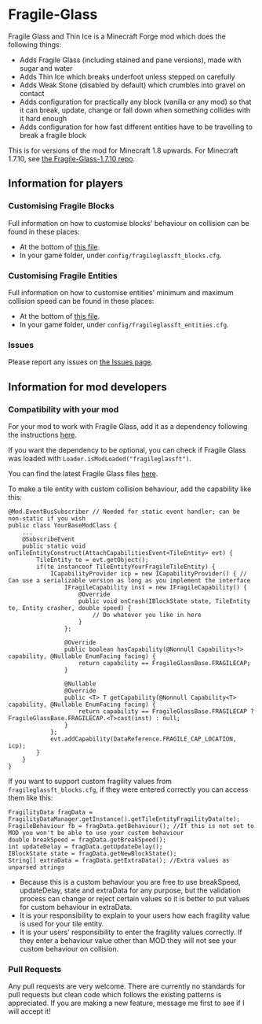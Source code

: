 # Fragile-Glass
Fragile Glass and Thin Ice is a Minecraft Forge mod which does the following things:
* Adds Fragile Glass (including stained and pane versions), made with sugar and water
* Adds Thin Ice which breaks underfoot unless stepped on carefully
* Adds Weak Stone (disabled by default) which crumbles into gravel on contact
* Adds configuration for practically any block (vanilla or any mod) so that it can break, update, change or fall down when something collides with it hard enough
* Adds configuration for how fast different entities have to be travelling to break a fragile block

This is for versions of the mod for Minecraft 1.8 upwards.
For Minecraft 1.7.10, see [the Fragile-Glass-1.7.10 repo](https://github.com/fredtargaryen/Fragile-Glass-1.7.10).

## Information for players
### Customising Fragile Blocks
Full information on how to customise blocks' behaviour on collision can be found in these places:
* At the bottom of [this file](https://github.com/fredtargaryen/Fragile-Glass/blob/master/src/main/java/com/fredtargaryen/fragileglass/world/FragilityDataManager.java).
* In your game folder, under `config/fragileglassft_blocks.cfg`.
### Customising Fragile Entities
Full information on how to customise entities' minimum and maximum collision speed can be found in these places:
* At the bottom of [this file](https://github.com/fredtargaryen/Fragile-Glass/blob/blocklist/src/main/java/com/fredtargaryen/fragileglass/world/BreakerDataManager.java).
* In your game folder, under `config/fragileglassft_entities.cfg`.
### Issues
Please report any issues on [the Issues page](https://github.com/fredtargaryen/Fragile-Glass/issues).

## Information for mod developers
### Compatibility with your mod
For your mod to work with Fragile Glass, add it as a dependency following the instructions [here](https://github.com/MinecraftForge/ForgeGradle/wiki/Dependencies). 

If you want the dependency to be optional, you can check if Fragile Glass was loaded with `Loader.isModLoaded("fragileglassft")`.

You can find the latest Fragile Glass files [here](https://minecraft.curseforge.com/projects/fragile-glass-and-thin-ice/files).

To make a tile entity with custom collision behaviour, add the capability like this:
```
@Mod.EventBusSubscriber // Needed for static event handler; can be non-static if you wish
public class YourBaseModClass {
    ...
    @SubscribeEvent
    public static void onTileEntityConstruct(AttachCapabilitiesEvent<TileEntity> evt) {
        TileEntity te = evt.getObject();
        if(te instanceof TileEntityYourFragileTileEntity) {
            ICapabilityProvider icp = new ICapabilityProvider() { // Can use a serializable version as long as you implement the interface
                IFragileCapability inst = new IFragileCapability() {
                    @Override
                    public void onCrash(IBlockState state, TileEntity te, Entity crasher, double speed) {
                        // Do whatever you like in here
                    }
                };
                
                @Override
                public boolean hasCapability(@Nonnull Capability<?> capability, @Nullable EnumFacing facing) {
                    return capability == FragileGlassBase.FRAGILECAP;
                }

                @Nullable
                @Override
                public <T> T getCapability(@Nonnull Capability<T> capability, @Nullable EnumFacing facing) {
                    return capability == FragileGlassBase.FRAGILECAP ? FragileGlassBase.FRAGILECAP.<T>cast(inst) : null;
                }
            };
            evt.addCapability(DataReference.FRAGILE_CAP_LOCATION, icp);
        }
    }
}
```
If you want to support custom fragility values from `fragileglassft_blocks.cfg`, if they were entered correctly you can access them like this:
```
FragilityData fragData = FragilityDataManager.getInstance().getTileEntityFragilityData(te);
FragileBehaviour fb = fragData.getBehaviour(); //If this is not set to MOD you won't be able to use your custom behaviour
double breakSpeed = fragData.getBreakSpeed();
int updateDelay = fragData.getUpdateDelay();
IBlockState state = fragData.getNewBlockState();
String[] extraData = fragData.getExtraData(); //Extra values as unparsed strings
```
* Because this is a custom behaviour you are free to use breakSpeed, updateDelay, state and extraData for any purpose,
but the validation process can change or reject certain values so it is better to put values for custom behaviour in extraData.
* It is your responsibility to explain to your users how each fragility value is used for your tile entity.
* It is your users' responsibility to enter the fragility values correctly. If they enter a behaviour value other than MOD they will not see your custom behaviour on collision.
### Pull Requests
Any pull requests are very welcome. There are currently no standards for pull requests but clean code which
follows the existing patterns is appreciated. If you are making a new feature, message me first to see
if I will accept it!
